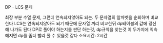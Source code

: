 DP - LCS 문제

최장 부분 수열 문제, 그런데 연속되지않아도 되는.
두 문자열의 알파벳을 순회하며 비교한다
LCS는 연속되지않아도 되기 때문에
문자열 끼리 비교한뒤 dp테이블의 값에 갱신 해 나가도 된다
DP로 풀어야 하는지를 판단 하는것, dp규칙을 찾는것
이 두가지에 익숙해지면 dp를 좀더 빨리 풀 수 있을것 같다
소요시간: 2시간